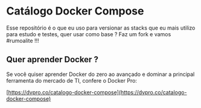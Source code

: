 # Catálogo Docker Compose 

Esse repositório é o que eu uso para versionar as stacks que eu mais utilizo para estudo e testes, quer usar como base ? Faz um fork e vamos #rumoalite !!!

## Quer aprender Docker ?

Se você quiser aprender Docker do zero ao avançado e dominar a principal ferramenta do mercado de TI, confere o Docker Pro:

[https://dvpro.co/catalogo-docker-compose](https://dvpro.co/catalogo-docker-compose)